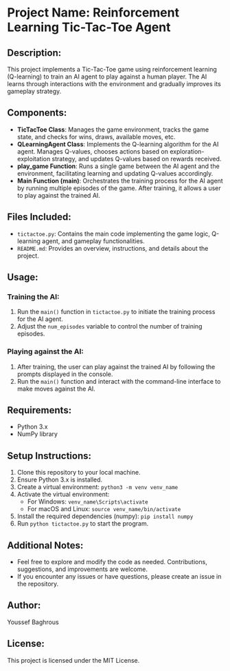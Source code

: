 # Project Name: Reinforcement Learning Tic-Tac-Toe Agent

## Description:
This project implements a Tic-Tac-Toe game using reinforcement learning (Q-learning) to train an AI agent to play against a human player. The AI learns through interactions with the environment and gradually improves its gameplay strategy.

## Components:
- **TicTacToe Class**: Manages the game environment, tracks the game state, and checks for wins, draws, available moves, etc.
- **QLearningAgent Class**: Implements the Q-learning algorithm for the AI agent. Manages Q-values, chooses actions based on exploration-exploitation strategy, and updates Q-values based on rewards received.
- **play_game Function**: Runs a single game between the AI agent and the environment, facilitating learning and updating Q-values accordingly.
- **Main Function (main)**: Orchestrates the training process for the AI agent by running multiple episodes of the game. After training, it allows a user to play against the trained AI.

## Files Included:
- `tictactoe.py`: Contains the main code implementing the game logic, Q-learning agent, and gameplay functionalities.
- `README.md`: Provides an overview, instructions, and details about the project.

## Usage:
### Training the AI:
1. Run the `main()` function in `tictactoe.py` to initiate the training process for the AI agent.
2. Adjust the `num_episodes` variable to control the number of training episodes.

### Playing against the AI:
1. After training, the user can play against the trained AI by following the prompts displayed in the console.
2. Run the `main()` function and interact with the command-line interface to make moves against the AI.

## Requirements:
- Python 3.x
- NumPy library

## Setup Instructions:
1. Clone this repository to your local machine.
2. Ensure Python 3.x is installed.
3. Create a virtual environment: `python3 -m venv venv_name`
4. Activate the virtual environment:
   - For Windows: `venv_name\Scripts\activate`
   - For macOS and Linux: `source venv_name/bin/activate`
5. Install the required dependencies (numpy): `pip install numpy`
6. Run `python tictactoe.py` to start the program.

## Additional Notes:
- Feel free to explore and modify the code as needed. Contributions, suggestions, and improvements are welcome. 
- If you encounter any issues or have questions, please create an issue in the repository.

## Author:
Youssef Baghrous

## License:
This project is licensed under the MIT License.
